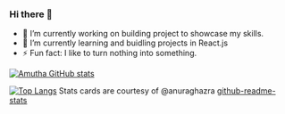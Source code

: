 ### Hi there 👋

<!--
**Amutha37/Amutha37** is a ✨ _special_ ✨ repository because its `README.md` (this file) appears on your GitHub profile.

Here are some ideas to get you started:

- 🔭 I’m currently working on building project to showcase my skills.
- 🌱 I’m currently learning ...
- 👯 I’m looking to collaborate on ...
- 🤔 I’m looking for help with ...
- 💬 Ask me about ...
- 📫 How to reach me: ...
- 😄 Pronouns: ...
- ⚡ Fun fact: ...
-->
- 🔭 I’m currently working on building project to showcase my skills.
- 🌱 I’m currently learning and buidling projects in React.js
- ⚡ Fun fact: I like to turn nothing into something. 
<!-- Stats cards -->
[![Amutha GitHub stats](https://github-readme-stats.vercel.app/api?username=Amutha37&theme=cobalt&show_icons=true)](https://github.com/Amutha37/github-readme-stats)

[![Top Langs](https://github-readme-stats.vercel.app/api/top-langs/?username=Amutha37&layout=compact&theme=cobalt)](https://github.com/Amutha37/github-readme-stats)
Stats cards are courtesy of @anuraghazra [github-readme-stats](https://github.com/anuraghazra/github-readme-stats)
